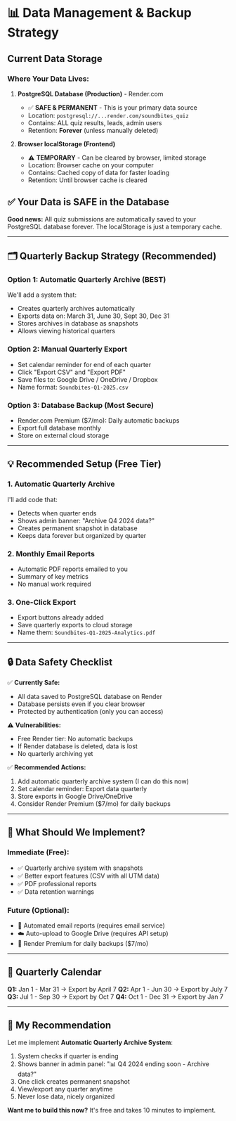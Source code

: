 # 📊 Data Management & Backup Strategy

## Current Data Storage

### Where Your Data Lives:
1. **PostgreSQL Database (Production)** - Render.com
   - ✅ **SAFE & PERMANENT** - This is your primary data source
   - Location: `postgresql://...render.com/soundbites_quiz`
   - Contains: ALL quiz results, leads, admin users
   - Retention: **Forever** (unless manually deleted)

2. **Browser localStorage (Frontend)** 
   - ⚠️ **TEMPORARY** - Can be cleared by browser, limited storage
   - Location: Browser cache on your computer
   - Contains: Cached copy of data for faster loading
   - Retention: Until browser cache is cleared

## ✅ Your Data is SAFE in the Database

**Good news:** All quiz submissions are automatically saved to your PostgreSQL database forever. The localStorage is just a temporary cache.

---

## 🗂️ Quarterly Backup Strategy (Recommended)

### Option 1: Automatic Quarterly Archive (BEST)
We'll add a system that:
- Creates quarterly archives automatically
- Exports data on: March 31, June 30, Sept 30, Dec 31
- Stores archives in database as snapshots
- Allows viewing historical quarters

### Option 2: Manual Quarterly Export
- Set calendar reminder for end of each quarter
- Click "Export CSV" and "Export PDF"
- Save files to: Google Drive / OneDrive / Dropbox
- Name format: `Soundbites-Q1-2025.csv`

### Option 3: Database Backup (Most Secure)
- Render.com Premium ($7/mo): Daily automatic backups
- Export full database monthly
- Store on external cloud storage

---

## 💡 Recommended Setup (Free Tier)

### 1. **Automatic Quarterly Archive**
I'll add code that:
- Detects when quarter ends
- Shows admin banner: "Archive Q4 2024 data?"
- Creates permanent snapshot in database
- Keeps data forever but organized by quarter

### 2. **Monthly Email Reports**
- Automatic PDF reports emailed to you
- Summary of key metrics
- No manual work required

### 3. **One-Click Export**
- Export buttons already added
- Save quarterly exports to cloud storage
- Name them: `Soundbites-Q1-2025-Analytics.pdf`

---

## 🔒 Data Safety Checklist

✅ **Currently Safe:**
- All data saved to PostgreSQL database on Render
- Database persists even if you clear browser
- Protected by authentication (only you can access)

⚠️ **Vulnerabilities:**
- Free Render tier: No automatic backups
- If Render database is deleted, data is lost
- No quarterly archiving yet

✅ **Recommended Actions:**
1. Add automatic quarterly archive system (I can do this now)
2. Set calendar reminder: Export data quarterly
3. Store exports in Google Drive/OneDrive
4. Consider Render Premium ($7/mo) for daily backups

---

## 🚀 What Should We Implement?

### Immediate (Free):
- ✅ Quarterly archive system with snapshots
- ✅ Better export features (CSV with all UTM data)
- ✅ PDF professional reports
- ✅ Data retention warnings

### Future (Optional):
- 📧 Automated email reports (requires email service)
- ☁️ Auto-upload to Google Drive (requires API setup)
- 💾 Render Premium for daily backups ($7/mo)

---

## 📅 Quarterly Calendar

**Q1:** Jan 1 - Mar 31 → Export by April 7
**Q2:** Apr 1 - Jun 30 → Export by July 7
**Q3:** Jul 1 - Sep 30 → Export by Oct 7
**Q4:** Oct 1 - Dec 31 → Export by Jan 7

---

## 🎯 My Recommendation

Let me implement **Automatic Quarterly Archive System**:

1. System checks if quarter is ending
2. Shows banner in admin panel: "📊 Q4 2024 ending soon - Archive data?"
3. One click creates permanent snapshot
4. View/export any quarter anytime
5. Never lose data, nicely organized

**Want me to build this now?** It's free and takes 10 minutes to implement.
